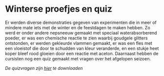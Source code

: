 # Winterse proefjes en quiz
Er werden diverse demonstraties gegeven van experimenten die in meer of mindere mate iets met de winter en de feestdagen te maken hebben. Zo werd er onder andere nepsneeuw gemaakt met speciaal waterabsorberend poeder, er was een chemische reactie te zien waarbij goudgele glitters ontstonden, er werden gekleurde vlammen gemaakt, er was een fles met een vloeistof die door te schudden van kleur veranderde, en een stukje heet koper bleef rood gloeien door een reactie met aceton. Daarnaast hebben de cursisten nog een quiz gemaakt met vragen over het afgelopen seizoen.

*De quizvragen zijn [hier](quiz.pdf) te downloaden*
